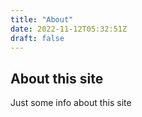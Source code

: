 ```yaml
---
title: "About"
date: 2022-11-12T05:32:51Z
draft: false
---
```


## About this site ##

Just some info about this site
